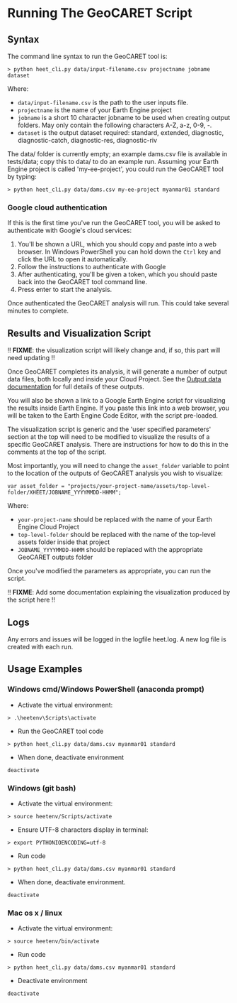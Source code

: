 # Running The GeoCARET Script

## Syntax
The command line syntax to run the GeoCARET tool is:
```
> python heet_cli.py data/input-filename.csv projectname jobname dataset
```

Where:
* `data/input-filename.csv` is the path to the user inputs file. 
* `projectname` is the name of your Earth Engine project
* `jobname` is a short 10 character jobname to be used when creating output folders. May only contain the following characters A-Z, a-z, 0-9, -.
* `dataset` is the output dataset required: standard, extended, diagnostic, diagnostic-catch, diagnostic-res, diagnostic-riv


The data/ folder is currently empty; an example dams.csv file is available in tests/data;
copy this to data/ to do an example run. Assuming your Earth Engine project is called 'my-ee-project', you could run the GeoCARET tool by typing:

```
> python heet_cli.py data/dams.csv my-ee-project myanmar01 standard 
```

### Google cloud authentication

If this is the first time you've run the GeoCARET tool, you will be asked to authenticate with Google's cloud services:

1. You'll be shown a URL, which you should copy and paste into a web browser. In Windows PowerShell you can hold down the `Ctrl` key and click the URL to open it automatically.  
2. Follow the instructions to authenticate with Google
3. After authenticating, you'll be given a token, which you should paste back into the GeoCARET tool command line.
4. Press enter to start the analysis.

Once authenticated the GeoCARET analysis will run. This could take several minutes to complete. 

## Results and Visualization Script

!! **FIXME**: the visualization script will likely change and, if so, this part will need updating !!


Once GeoCARET completes its analysis, it will generate a number of output data files, both locally and inside your Cloud Project. See the [Output data documentation](05A_output_data.md) for full details of these outputs.

You will also be shown a link to a Google Earth Engine script for visualizing the results inside Earth Engine. If you paste this link into a web browser, you will be taken to the Earth Engine Code Editor, with the script pre-loaded.

The visualization script is generic and the 'user specified parameters' section at the top will need to be modified to visualize the results of a specific GeoCARET analysis. There are instructions for how to do this in the comments at the top of the script. 

Most importantly, you will need to change the `asset_folder` variable to point to the location of the outputs of GeoCARET analysis you wish to visualize:

```
var asset_folder = "projects/your-project-name/assets/top-level-folder/XHEET/JOBNAME_YYYYMMDD-HHMM";
```
Where:

* `your-project-name` should be replaced with the name of your Earth Engine Cloud Project
* `top-level-folder` should be replaced with the name of the top-level assets folder inside that project
* `JOBNAME_YYYYMMDD-HHMM` should be replaced with the appropriate GeoCARET outputs folder 

Once you've modified the parameters as appropriate, you can run the script. 

!! **FIXME**: Add some documentation explaining the visualization produced by the script here !!

## Logs
Any errors and issues will be logged in the logfile heet.log. A new log file is created with each run.

## Usage Examples
### Windows cmd/Windows PowerShell (anaconda prompt)

- Activate the virtual environment: 
```
> .\heetenv\Scripts\activate
``` 
- Run the GeoCARET tool code
```
> python heet_cli.py data/dams.csv myanmar01 standard
``` 
- When done, deactivate environment

```
deactivate
```

### Windows (git bash)
- Activate the virtual environment: 
```
> source heetenv/Scripts/activate
``` 
- Ensure UTF-8 characters display in terminal:

```
> export PYTHONIOENCODING=utf-8
```
- Run code

```
> python heet_cli.py data/dams.csv myanmar01 standard 

``` 
- When done, deactivate environment.

```
deactivate
```

### Mac os x / linux
- Activate the virtual environment: 
```
> source heetenv/bin/activate
``` 
- Run code

```
> python heet_cli.py data/dams.csv myanmar01 standard

``` 
- Deactivate environment

```
deactivate
```

